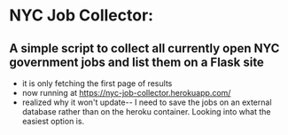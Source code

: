 # NYC Job Collector: 
## A simple script to collect all currently open NYC government jobs and list them on a Flask site

* it is only fetching the first page of results
* now running at https://nyc-job-collector.herokuapp.com/
* realized why it won't update-- I need to save the jobs on an external database rather than on the heroku container. Looking into what the easiest option is.
